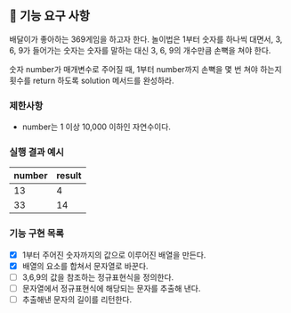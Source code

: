 ## 🚀 기능 요구 사항

배달이가 좋아하는 369게임을 하고자 한다. 놀이법은 1부터 숫자를 하나씩 대면서, 3, 6, 9가 들어가는 숫자는 숫자를 말하는 대신 3, 6, 9의 개수만큼 손뼉을 쳐야 한다.

숫자 number가 매개변수로 주어질 때, 1부터 number까지 손뼉을 몇 번 쳐야 하는지 횟수를 return 하도록 solution 메서드를 완성하라.

### 제한사항

- number는 1 이상 10,000 이하인 자연수이다.

### 실행 결과 예시

| number | result |
| ------ | ------ |
| 13     | 4      |
| 33     | 14     |

### 기능 구현 목록

- [x] 1부터 주어진 숫자까지의 값으로 이루어진 배열을 만든다.
- [x] 배열의 요소를 합쳐서 문자열로 바꾼다.
- [ ] 3,6,9의 값을 참조하는 정규표현식을 정의한다.
- [ ] 문자열에서 정규표현식에 해당되는 문자를 추출해 낸다.
- [ ] 추출해낸 문자의 길이를 리턴한다.
